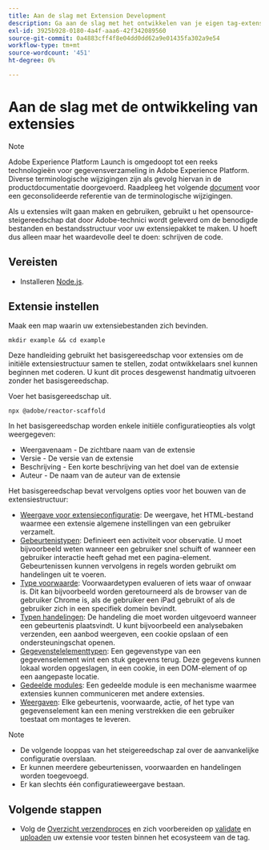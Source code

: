 ```yaml
---
title: Aan de slag met Extension Development
description: Ga aan de slag met het ontwikkelen van je eigen tag-extensies in Adobe Experience Platform.
exl-id: 3925b928-0180-4a4f-aaa6-42f342089560
source-git-commit: 0a4883cff4f8e04dd0dd62a9e01435fa302a9e54
workflow-type: tm+mt
source-wordcount: '451'
ht-degree: 0%

---
```


# Aan de slag met de ontwikkeling van extensies

>[!NOTE]
>
>Adobe Experience Platform Launch is omgedoopt tot een reeks technologieën voor gegevensverzameling in Adobe Experience Platform. Diverse terminologische wijzigingen zijn als gevolg hiervan in de productdocumentatie doorgevoerd. Raadpleeg het volgende [document](../term-updates.md) voor een geconsolideerde referentie van de terminologische wijzigingen.

Als u extensies wilt gaan maken en gebruiken, gebruikt u het opensource-steigereedschap dat door Adobe-technici wordt geleverd om de benodigde bestanden en bestandsstructuur voor uw extensiepakket te maken. U hoeft dus alleen maar het waardevolle deel te doen: schrijven de code.

## Vereisten

* Installeren [Node.js](https://nodejs.org/en/download/).

## Extensie instellen

Maak een map waarin uw extensiebestanden zich bevinden.

```shell
mkdir example && cd example
```

Deze handleiding gebruikt het basisgereedschap voor extensies om de initiële extensiestructuur samen te stellen, zodat ontwikkelaars snel kunnen beginnen met coderen. U kunt dit proces desgewenst handmatig uitvoeren zonder het basisgereedschap.

Voer het basisgereedschap uit.

```shell
npx @adobe/reactor-scaffold
```

In het basisgereedschap worden enkele initiële configuratieopties als volgt weergegeven:

* Weergavenaam - De zichtbare naam van de extensie
* Versie - De versie van de extensie
* Beschrijving - Een korte beschrijving van het doel van de extensie
* Auteur - De naam van de auteur van de extensie

Het basisgereedschap bevat vervolgens opties voor het bouwen van de extensiestructuur:

* [Weergave voor extensieconfiguratie](./configuration.md): De weergave, het HTML-bestand waarmee een extensie algemene instellingen van een gebruiker verzamelt.
* [Gebeurtenistypen](./web/event-types.md): Definieert een activiteit voor observatie. U moet bijvoorbeeld weten wanneer een gebruiker snel schuift of wanneer een gebruiker interactie heeft gehad met een pagina-element. Gebeurtenissen kunnen vervolgens in regels worden gebruikt om handelingen uit te voeren.
* [Type voorwaarde](./web/condition-types.md): Voorwaardetypen evalueren of iets waar of onwaar is.
Dit kan bijvoorbeeld worden geretourneerd als de browser van de gebruiker Chrome is, als de gebruiker een iPad gebruikt of als de gebruiker zich in een specifiek domein bevindt.
* [Typen handelingen](./web/action-types.md): De handeling die moet worden uitgevoerd wanneer een gebeurtenis plaatsvindt. U kunt bijvoorbeeld een analysebaken verzenden, een aanbod weergeven, een cookie opslaan of een ondersteuningschat openen.
* [Gegevenstelelementtypen](./web/data-element-types.md): Een gegevenstype van een gegevenselement wint een stuk gegevens terug. Deze gegevens kunnen lokaal worden opgeslagen, in een cookie, in een DOM-element of op een aangepaste locatie.
* [Gedeelde modules](./web/shared.md): Een gedeelde module is een mechanisme waarmee extensies kunnen communiceren met andere extensies.
* [Weergaven](./web/views.md): Elke gebeurtenis, voorwaarde, actie, of het type van gegevenselement kan een mening verstrekken die een gebruiker toestaat om montages te leveren.

>[!NOTE]
>
>* De volgende looppas van het steigereedschap zal over de aanvankelijke configuratie overslaan.
>* Er kunnen meerdere gebeurtenissen, voorwaarden en handelingen worden toegevoegd.
>* Er kan slechts één configuratieweergave bestaan.


## Volgende stappen

* Volg de [Overzicht verzendproces](./submit/overview.md) en zich voorbereiden op [validate](./submit/upload-and-test.md#validate) en [uploaden](./submit/upload-and-test.md#integration) uw extensie voor testen binnen het ecosysteem van de tag.
